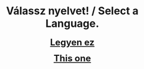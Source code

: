 <head>
<link rel="stylesheet" href="style.css">
</head>

# <center>Válassz nyelvet! / Select a Language.</center>
  
<center><p><b style="font-size: 18pt"><a href="/hu-projects.html">Legyen ez</a></b></p></center>
<center><p><b style="font-size: 18pt"><a href="/en-projects.html">This one</a></b></p></center>